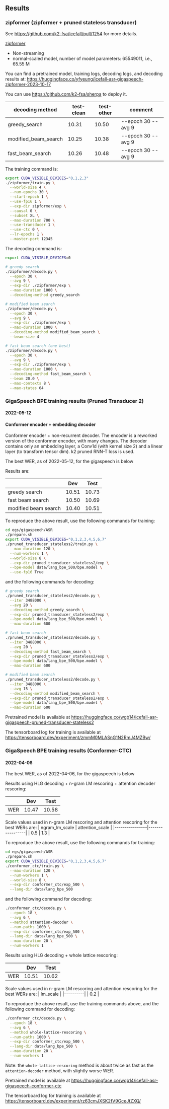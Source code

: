 ## Results
### zipformer (zipformer + pruned stateless transducer)

See <https://github.com/k2-fsa/icefall/pull/1254> for more details.

[zipformer](./zipformer)

- Non-streaming
- normal-scaled model, number of model parameters: 65549011, i.e., 65.55 M

You can find a pretrained model, training logs, decoding logs, and decoding results at:
<https://huggingface.co/yfyeung/icefall-asr-gigaspeech-zipformer-2023-10-17>

You can use <https://github.com/k2-fsa/sherpa> to deploy it.

| decoding method      | test-clean | test-other | comment            |
|----------------------|------------|------------|--------------------|
| greedy_search        | 10.31      | 10.50      | --epoch 30 --avg 9 |
| modified_beam_search | 10.25      | 10.38      | --epoch 30 --avg 9 |
| fast_beam_search     | 10.26      | 10.48      | --epoch 30 --avg 9 |

The training command is:
```bash
export CUDA_VISIBLE_DEVICES="0,1,2,3"
./zipformer/train.py \
  --world-size 4 \
  --num-epochs 30 \
  --start-epoch 1 \
  --use-fp16 1 \
  --exp-dir zipformer/exp \
  --causal 0 \
  --subset XL \
  --max-duration 700 \
  --use-transducer 1 \
  --use-ctc 0 \
  --lr-epochs 1 \
  --master-port 12345
```

The decoding command is:
```bash
export CUDA_VISIBLE_DEVICES=0

# greedy search
./zipformer/decode.py \
  --epoch 30 \
  --avg 9 \
  --exp-dir ./zipformer/exp \
  --max-duration 1000 \
  --decoding-method greedy_search

# modified beam search
./zipformer/decode.py \
  --epoch 30 \
  --avg 9 \
  --exp-dir ./zipformer/exp \
  --max-duration 1000 \
  --decoding-method modified_beam_search \
  --beam-size 4

# fast beam search (one best)
./zipformer/decode.py \
  --epoch 30 \
  --avg 9 \
  --exp-dir ./zipformer/exp \
  --max-duration 1000 \
  --decoding-method fast_beam_search \
  --beam 20.0 \
  --max-contexts 8 \
  --max-states 64
```

### GigaSpeech BPE training results (Pruned Transducer 2)

#### 2022-05-12

#### Conformer encoder + embedding decoder

Conformer encoder + non-recurrent decoder. The encoder is a
reworked version of the conformer encoder, with many changes. The
decoder contains only an embedding layer, a Conv1d (with kernel
size 2) and a linear layer (to transform tensor dim). k2 pruned
RNN-T loss is used.

The best WER, as of 2022-05-12, for the gigaspeech is below

Results are:

|                      |  Dev  | Test  |
|----------------------|-------|-------|
|    greedy search     | 10.51 | 10.73 |
|   fast beam search   | 10.50 | 10.69 |
| modified beam search | 10.40 | 10.51 |

To reproduce the above result, use the following commands for training:

```bash
cd egs/gigaspeech/ASR
./prepare.sh
export CUDA_VISIBLE_DEVICES="0,1,2,3,4,5,6,7"
./pruned_transducer_stateless2/train.py \
  --max-duration 120 \
  --num-workers 1 \
  --world-size 8 \
  --exp-dir pruned_transducer_stateless2/exp \
  --bpe-model data/lang_bpe_500/bpe.model \
  --use-fp16 True
```

and the following commands for decoding:

```bash
# greedy search
./pruned_transducer_stateless2/decode.py \
  --iter 3488000 \
  --avg 20 \
  --decoding-method greedy_search \
  --exp-dir pruned_transducer_stateless2/exp \
  --bpe-model data/lang_bpe_500/bpe.model \
  --max-duration 600

# fast beam search
./pruned_transducer_stateless2/decode.py \
  --iter 3488000 \
  --avg 20 \
  --decoding-method fast_beam_search \
  --exp-dir pruned_transducer_stateless2/exp \
  --bpe-model data/lang_bpe_500/bpe.model \
  --max-duration 600

# modified beam search
./pruned_transducer_stateless2/decode.py \
  --iter 3488000 \
  --avg 15 \
  --decoding-method modified_beam_search \
  --exp-dir pruned_transducer_stateless2/exp \
  --bpe-model data/lang_bpe_500/bpe.model \
  --max-duration 600
```

Pretrained model is available at
<https://huggingface.co/wgb14/icefall-asr-gigaspeech-pruned-transducer-stateless2>

The tensorboard log for training is available at
<https://tensorboard.dev/experiment/zmmM0MLASnG1N2RmJ4MZBw/>

### GigaSpeech BPE training results (Conformer-CTC)

#### 2022-04-06

The best WER, as of 2022-04-06, for the gigaspeech is below

Results using HLG decoding + n-gram LM rescoring + attention decoder rescoring:

|     |  Dev  | Test  |
|-----|-------|-------|
| WER | 10.47 | 10.58 |

Scale values used in n-gram LM rescoring and attention rescoring for the best WERs are:
| ngram_lm_scale | attention_scale |
|----------------|-----------------|
|      0.5       |       1.3       |


To reproduce the above result, use the following commands for training:

```bash
cd egs/gigaspeech/ASR
./prepare.sh
export CUDA_VISIBLE_DEVICES="0,1,2,3,4,5,6,7"
./conformer_ctc/train.py \
  --max-duration 120 \
  --num-workers 1 \
  --world-size 8 \
  --exp-dir conformer_ctc/exp_500 \
  --lang-dir data/lang_bpe_500
```

and the following command for decoding:

```bash
./conformer_ctc/decode.py \
  --epoch 18 \
  --avg 6 \
  --method attention-decoder \
  --num-paths 1000 \
  --exp-dir conformer_ctc/exp_500 \
  --lang-dir data/lang_bpe_500 \
  --max-duration 20 \
  --num-workers 1
```

Results using HLG decoding + whole lattice rescoring:

|     |  Dev  | Test  |
|-----|-------|-------|
| WER | 10.51 | 10.62 |

Scale values used in n-gram LM rescoring and attention rescoring for the best WERs are:
| lm_scale |
|----------|
|   0.2    |

To reproduce the above result, use the training commands above, and the following command for decoding:

```bash
./conformer_ctc/decode.py \
  --epoch 18 \
  --avg 6 \
  --method whole-lattice-rescoring \
  --num-paths 1000 \
  --exp-dir conformer_ctc/exp_500 \
  --lang-dir data/lang_bpe_500 \
  --max-duration 20 \
  --num-workers 1
```
Note: the `whole-lattice-rescoring` method is about twice as fast as the `attention-decoder` method, with slightly worse WER.

Pretrained model is available at
<https://huggingface.co/wgb14/icefall-asr-gigaspeech-conformer-ctc>

The tensorboard log for training is available at
<https://tensorboard.dev/experiment/rz63cmJXSK2fV9GceJtZXQ/>
